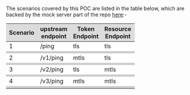 The scenarios covered by this POC are listed in the table below, which are backed by the mock server part of the repo [here](https://github.com/krnbr/mocks):-

<style>
    .scenarios {
        color-scheme: only light;
        color: black;
        width: 70%;
        text-align: center;
    }
    .scenarios th {
        background-color: #DCDCDC;
        word-wrap: break-word;
        text-align: center;
    }
    .scenarios tr:nth-child(even) {background: #CCC}
    .scenarios tr:nth-child(odd) {background: #FFF;}
    .scenarios tr:nth-child(odd) td {height: 1px}
</style>

<div class="scenarios">

| Scenario | upstream endpoint | Token Endpoint | Resource Endpoint | Downstream Token Endpoint              | Downstream Resource Endpoint |
|----------|-------------------|----------------|-------------------|----------------------------------------|------------------------------|
| 1        | /ping             | tls            | tls               | https://localhost:8453/oauth2/v2/token | https://localhost:8453/ping  |
|          |                   |                |                   |                                        |                              |
| 2        | /v1/ping          | mtls           | tls               | https://localhost:8443/oauth2/v2/token | https://localhost:8453/ping  |
|          |                   |                |                   |                                        |                              |
| 3        | /v2/ping          | tls            | mtls              | https://localhost:8453/oauth2/v2/token | https://localhost:8443/ping  |
|          |                   |                |                   |                                        |                              |
| 4        | /v3/ping          | mtls           | mtls              | https://localhost:8443/oauth2/v2/token | https://localhost:8443/ping  |
|          |                   |                |                   |                                        |                              |

</div>
